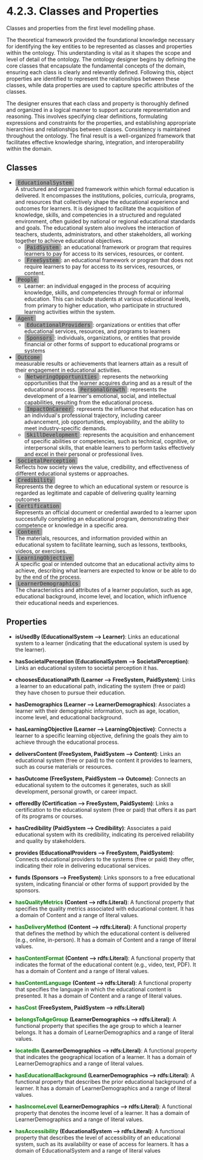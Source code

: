 # 4.2.3. Classes and Properties
Classes and properties from the first level modelling phase.

The theoretical framework provided the foundational knowledge necessary for identifying the key entities to be represented as classes and properties within the ontology. This understanding is vital as it shapes the scope and level of detail of the ontology. The ontology designer begins by defining the core classes that encapsulate the fundamental concepts of the domain, ensuring each class is clearly and relevantly defined. Following this, object properties are identified to represent the relationships between these classes, while data properties are used to capture specific attributes of the classes.

The designer ensures that each class and property is thoroughly defined and organized in a logical manner to support accurate representation and reasoning. This involves specifying clear definitions, formulating expressions and constraints for the properties, and establishing appropriate hierarchies and relationships between classes. Consistency is maintained throughout the ontology. The final result is a well-organized framework that facilitates effective knowledge sharing, integration, and interoperability within the domain.

## Classes
- <span style="background-color: #a9a9a9; color: #333333; padding: 2px 6px; border-radius: 4px; font-family: monospace;">EducationalSystem</span>  
  A structured and organized framework within which formal education is delivered. It encompasses the institutions, policies, curricula, programs, and resources that collectively shape the educational experience and outcomes for learners. It is designed to facilitate the acquisition of knowledge, skills, and competencies in a structured and regulated environment, often guided by national or regional educational standards and goals. The educational system also involves the interaction of teachers, students, administrators, and other stakeholders, all working together to achieve educational objectives.  
    - <span style="background-color: #a9a9a9; color: #333333; padding: 2px 6px; border-radius: 4px; font-family: monospace;">PaidSystem</span>: an educational framework or program that requires learners to pay for access to its services, resources, or content.
    - <span style="background-color: #a9a9a9; color: #333333; padding: 2px 6px; border-radius: 4px; font-family: monospace;">FreeSystem</span>: an educational framework or program that does not require learners to pay for access to its services, resources, or content.
- <span style="background-color: #a9a9a9; color: #333333; padding: 2px 6px; border-radius: 4px; font-family: monospace;">People</span>
    - Learner: an individual engaged in the process of acquiring knowledge, skills, and competencies through formal or informal education. This can include students at various educational levels, from primary to higher education, who participate in structured learning activities within the system.
- <span style="background-color: #a9a9a9; color: #333333; padding: 2px 6px; border-radius: 4px; font-family: monospace;">Agent</span>
    - <span style="background-color: #a9a9a9; color: #333333; padding: 2px 6px; border-radius: 4px; font-family: monospace;">EducationalProviders</span>: organizations or entities that offer educational services, resources, and programs to learners
    - <span style="background-color: #a9a9a9; color: #333333; padding: 2px 6px; border-radius: 4px; font-family: monospace;">Sponsors</span>: individuals, organizations, or entities that provide financial or other forms of support to educational programs or systems
- <span style="background-color: #a9a9a9; color: #333333; padding: 2px 6px; border-radius: 4px; font-family: monospace;">Outcome</span>  
  measurable results or achievements that learners attain as a result of their engagement in educational activities.
    - <span style="background-color: #a9a9a9; color: #333333; padding: 2px 6px; border-radius: 4px; font-family: monospace;">NetworingOpportunities</span>: represents the networking opportunities that the learner acquires during and as a result of the educational process.
      <span style="background-color: #a9a9a9; color: #333333; padding: 2px 6px; border-radius: 4px; font-family: monospace;">PersonalGrowth</span>: represents the development of a learner's emotional, social, and intellectual capabilities, resulting from the educational process.
    - <span style="background-color: #a9a9a9; color: #333333; padding: 2px 6px; border-radius: 4px; font-family: monospace;">ImpactOnCareer</span>: represents the influence that education has on an individual's professional trajectory, including career advancement, job opportunities, employability, and the ability to meet industry-specific demands.
    - <span style="background-color: #a9a9a9; color: #333333; padding: 2px 6px; border-radius: 4px; font-family: monospace;">SkillDevelopment</span>: represents the acquisition and enhancement of specific abilities or competencies, such as technical, cognitive, or interpersonal skills, that enable learners to perform tasks effectively and excel in their personal or professional lives.
- <span style="background-color: #a9a9a9; color: #333333; padding: 2px 6px; border-radius: 4px; font-family: monospace;">SocietalPerception</span>  
Reflects how society views the value, credibility, and effectiveness of different educational systems or approaches.
- <span style="background-color: #a9a9a9; color: #333333; padding: 2px 6px; border-radius: 4px; font-family: monospace;">Credibility</span>  
Represents the degree to which an educational system or resource is regarded as legitimate and capable of delivering quality learning outcomes
- <span style="background-color: #a9a9a9; color: #333333; padding: 2px 6px; border-radius: 4px; font-family: monospace;">Certification</span>  
Represents an official document or credential awarded to a learner upon successfully completing an educational program, demonstrating their
competence or knowledge in a specific area.
- <span style="background-color: #a9a9a9; color: #333333; padding: 2px 6px; border-radius: 4px; font-family: monospace;">Content</span>  
The materials, resources, and information provided within an educational system to facilitate learning, such as lessons, textbooks,
videos, or exercises.
- <span style="background-color: #a9a9a9; color: #333333; padding: 2px 6px; border-radius: 4px; font-family: monospace;">LearningObjective</span>  
A specific goal or intended outcome that an educational activity aims to achieve, describing what learners are expected to know
or be able to do by the end of the process.
- <span style="background-color: #a9a9a9; color: #333333; padding: 2px 6px; border-radius: 4px; font-family: monospace;">LearnerDemographics</span>  
The characteristics and attributes of a learner population, such as age, educational background, income level, and location,
which influence their educational needs and experiences.

## Properties
- **isUsedBy (EducationalSystem --> Learner)**: Links an educational system to a learner (indicating that the educational system is used by the learner).
- **hasSocietalPerception (EducationalSystem --> SocietalPerception)**: Links an educational system to societal perception it has.
- **choosesEducationalPath (Learner --> FreeSystem, PaidSystem)**: Links a learner to an educational path, indicating the system (free or paid) they have chosen to pursue their education.
- **hasDemographics (Learner --> LearnerDemographics)**: Associates a learner with their demographic information, such as age, location, income level, and educational background.
- **hasLearningObjective (Learner --> LearningObjective)**: Connects a learner to a specific learning objective, defining the goals they aim to achieve through the educational process.
- **deliversContent (FreeSystem, PaidSystem --> Content)**: Links an educational system (free or paid) to the content it provides to learners, such as course materials or resources.
- **hasOutcome (FreeSystem, PaidSystem --> Outcome)**: Connects an educational system to the outcomes it generates, such as skill development, personal growth, or career impact.
- **offeredBy (Certification --> FreeSystem, PaidSystem)**: Links a certification to the educational system (free or paid) that offers it as part of its programs or courses.
- **hasCredibility (PaidSystem --> Credibility)**: Associates a paid educational system with its credibility, indicating its perceived reliability and quality by stakeholders.
- **provides (EducationalProviders --> FreeSystem, PaidSystem)**: Connects educational providers to the systems (free or paid) they offer, indicating their role in delivering educational services.
- **funds (Sponsors --> FreeSystem)**: Links sponsors to a free educational system, indicating financial or other forms of support provided by the sponsors.

- <span style="color:green;">**hasQualityMetrics**</span> **(Content --> rdfs:Literal)**: A functional property that specifies the quality metrics associated with educational content. It has a domain of Content and a range of literal values.
- <span style="color:green;">**hasDeliveryMethod**</span> **(Content --> rdfs:Literal)**: A functional property that defines the method by which the educational content is delivered (e.g., online, in-person). It has a domain of Content and a range of literal values.
- <span style="color:green;">**hasContentFormat**</span> **(Content --> rdfs:Literal)**: A functional property that indicates the format of the educational content (e.g., video, text, PDF). It has a domain of Content and a range of literal values.
- <span style="color:green;">**hasContentLanguage**</span> **(Content --> rdfs:Literal)**: A functional property that specifies the language in which the educational content is presented. It has a domain of Content and a range of literal values.

- <span style="color:green;">**hasCost**</span> **(FreeSystem, PaidSystem --> rdfs:Literal)**

- <span style="color:green;">**belongsToAgeGroup**</span> **(LearnerDemographics --> rdfs:Literal)**: A functional property that specifies the age group to which a learner belongs. It has a domain of LearnerDemographics and a range of literal values.
- <span style="color:green;">**locatedIn**</span> **(LearnerDemographics --> rdfs:Literal)**: A functional property that indicates the geographical location of a learner. It has a domain of LearnerDemographics and a range of literal values.
- <span style="color:green;">**hasEducationalBackground**</span> **(LearnerDemographics --> rdfs:Literal)**: A functional property that describes the prior educational background of a learner. It has a domain of LearnerDemographics and a range of literal values.
- <span style="color:green;">**hasIncomeLevel**</span> **(LearnerDemographics --> rdfs:Literal)**: A functional property that denotes the income level of a learner. It has a domain of LearnerDemographics and a range of literal values.

- <span style="color:green;">**hasAccessibility**</span> **(EducationalSystem --> rdfs:Literal)**: A functional property that describes the level of accessibility of an educational system, such as its availability or ease of access for learners. It has a domain of EducationalSystem and a range of literal values